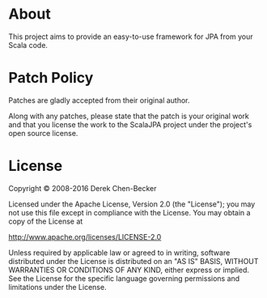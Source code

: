 # About

This project aims to provide an easy-to-use framework for JPA from your
Scala code.

# Patch Policy

Patches are gladly accepted from their original author. 

Along with any patches, please state that the patch is your original work 
and that you license the work to the ScalaJPA project under the project's
 open source license.

# License

Copyright &copy; 2008-2016 Derek Chen-Becker 

Licensed under the Apache License, Version 2.0 (the "License"); 
you may not use this file except in compliance with the License.
You may obtain a copy of the License at

http://www.apache.org/licenses/LICENSE-2.0

Unless required by applicable law or agreed to in writing, software
distributed under the License is distributed on an "AS IS" BASIS,
WITHOUT WARRANTIES OR CONDITIONS OF ANY KIND, either express or implied.
See the License for the specific language governing permissions
and limitations under the License. 
